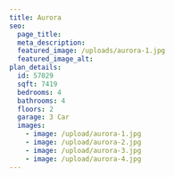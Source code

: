 ```yaml
---
title: Aurora
seo:
  page_title:
  meta_description:
  featured_image: /uploads/aurora-1.jpg
  featured_image_alt:
plan_details:
  id: 57029
  sqft: 7419
  bedrooms: 4
  bathrooms: 4
  floors: 2
  garage: 3 Car
  images:
    - image: /upload/aurora-1.jpg
    - image: /upload/aurora-2.jpg
    - image: /upload/aurora-3.jpg
    - image: /upload/aurora-4.jpg
---
```

